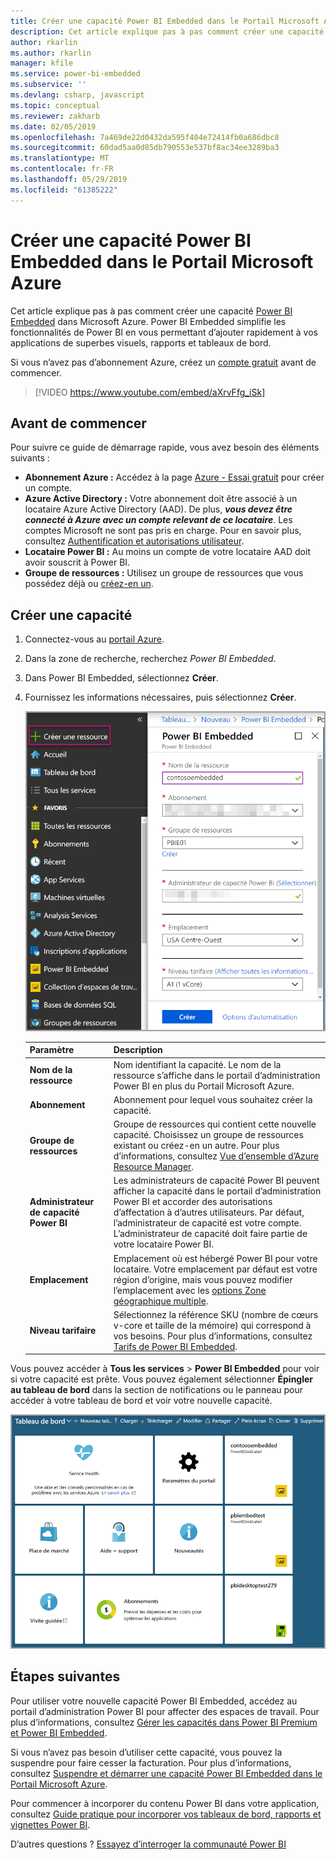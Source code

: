 ```yaml
---
title: Créer une capacité Power BI Embedded dans le Portail Microsoft Azure | Microsoft Docs
description: Cet article explique pas à pas comment créer une capacité Power BI Embedded dans Microsoft Azure.
author: rkarlin
ms.author: rkarlin
manager: kfile
ms.service: power-bi-embedded
ms.subservice: ''
ms.devlang: csharp, javascript
ms.topic: conceptual
ms.reviewer: zakharb
ms.date: 02/05/2019
ms.openlocfilehash: 7a469de22d0432da595f404e72414fb0a686dbc8
ms.sourcegitcommit: 60dad5aa0d85db790553e537bf8ac34ee3289ba3
ms.translationtype: MT
ms.contentlocale: fr-FR
ms.lasthandoff: 05/29/2019
ms.locfileid: "61385222"
---
```

# <a name="create-power-bi-embedded-capacity-in-the-azure-portal"></a>Créer une capacité Power BI Embedded dans le Portail Microsoft Azure

Cet article explique pas à pas comment créer une capacité [Power BI Embedded](azure-pbie-what-is-power-bi-embedded.md) dans Microsoft Azure. Power BI Embedded simplifie les fonctionnalités de Power BI en vous permettant d’ajouter rapidement à vos applications de superbes visuels, rapports et tableaux de bord.

Si vous n’avez pas d’abonnement Azure, créez un [compte gratuit](https://azure.microsoft.com/free/) avant de commencer.

> [!VIDEO https://www.youtube.com/embed/aXrvFfg_iSk]

## <a name="before-you-begin"></a>Avant de commencer

Pour suivre ce guide de démarrage rapide, vous avez besoin des éléments suivants :

* **Abonnement Azure :** Accédez à la page [Azure - Essai gratuit](https://azure.microsoft.com/free/) pour créer un compte.
* **Azure Active Directory :** Votre abonnement doit être associé à un locataire Azure Active Directory (AAD). De plus, ***vous devez être connecté à Azure avec un compte relevant de ce locataire***. Les comptes Microsoft ne sont pas pris en charge. Pour en savoir plus, consultez [Authentification et autorisations utilisateur](https://docs.microsoft.com/azure/analysis-services/analysis-services-manage-users).
* **Locataire Power BI :** Au moins un compte de votre locataire AAD doit avoir souscrit à Power BI.
* **Groupe de ressources :** Utilisez un groupe de ressources que vous possédez déjà ou [créez-en un](https://docs.microsoft.com/azure/azure-resource-manager/resource-group-overview).

## <a name="create-a-capacity"></a>Créer une capacité

1. Connectez-vous au [portail Azure](https://portal.azure.com/).

2. Dans la zone de recherche, recherchez *Power BI Embedded*.

3. Dans Power BI Embedded, sélectionnez **Créer**.

4. Fournissez les informations nécessaires, puis sélectionnez **Créer**.

    ![Champs à renseigner pour créer une capacité](media/azure-pbie-create-capacity/azure-portal-create-power-bi-embedded.png)

    |Paramètre |Description |
    |---------|---------|
    |**Nom de la ressource**|Nom identifiant la capacité. Le nom de la ressource s’affiche dans le portail d’administration Power BI en plus du Portail Microsoft Azure.|
    |**Abonnement**|Abonnement pour lequel vous souhaitez créer la capacité.|
    |**Groupe de ressources**|Groupe de ressources qui contient cette nouvelle capacité. Choisissez un groupe de ressources existant ou créez-en un autre. Pour plus d’informations, consultez [Vue d’ensemble d’Azure Resource Manager](https://docs.microsoft.com/azure/azure-resource-manager/resource-group-overview).|
    |**Administrateur de capacité Power BI**|Les administrateurs de capacité Power BI peuvent afficher la capacité dans le portail d’administration Power BI et accorder des autorisations d’affectation à d’autres utilisateurs. Par défaut, l’administrateur de capacité est votre compte. L’administrateur de capacité doit faire partie de votre locataire Power BI.|
    |**Emplacement**|Emplacement où est hébergé Power BI pour votre locataire. Votre emplacement par défaut est votre région d’origine, mais vous pouvez modifier l’emplacement avec les [options Zone géographique multiple](embedded-multi-geo.md).
    |**Niveau tarifaire**|Sélectionnez la référence SKU (nombre de cœurs v-core et taille de la mémoire) qui correspond à vos besoins.  Pour plus d’informations, consultez [Tarifs de Power BI Embedded](https://azure.microsoft.com/pricing/details/power-bi-embedded/).|

Vous pouvez accéder à **Tous les services** > **Power BI Embedded** pour voir si votre capacité est prête. Vous pouvez également sélectionner **Épingler au tableau de bord** dans la section de notifications ou le panneau pour accéder à votre tableau de bord et voir votre nouvelle capacité.

![Tableau de bord du Portail Microsoft Azure avec une capacité Power BI Embedded](media/azure-pbie-create-capacity/azure-portal-dashboard.png)

## <a name="next-steps"></a>Étapes suivantes

Pour utiliser votre nouvelle capacité Power BI Embedded, accédez au portail d’administration Power BI pour affecter des espaces de travail. Pour plus d’informations, consultez [Gérer les capacités dans Power BI Premium et Power BI Embedded](https://powerbi.microsoft.com/documentation/powerbi-admin-premium-manage/).

Si vous n’avez pas besoin d’utiliser cette capacité, vous pouvez la suspendre pour faire cesser la facturation. Pour plus d’informations, consultez [Suspendre et démarrer une capacité Power BI Embedded dans le Portail Microsoft Azure](azure-pbie-pause-start.md).

Pour commencer à incorporer du contenu Power BI dans votre application, consultez [Guide pratique pour incorporer vos tableaux de bord, rapports et vignettes Power BI](https://powerbi.microsoft.com/documentation/powerbi-developer-embedding-content/).

D’autres questions ? [Essayez d’interroger la communauté Power BI](http://community.powerbi.com/)